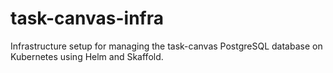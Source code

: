 # task-canvas-infra
Infrastructure setup for managing the task-canvas PostgreSQL database on Kubernetes using Helm and Skaffold.
